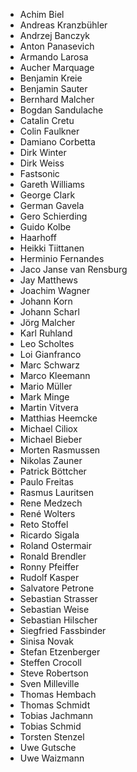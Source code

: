 *	Achim	Biel
*	Andreas	Kranzbühler
*	Andrzej	Banczyk
*	Anton	Panasevich
*	Armando	Larosa
*	Aucher	Marquage
*	Benjamin	Kreie
*	Benjamin 	Sauter
*	Bernhard	Malcher
*	Bogdan 	Sandulache
*	Catalin 	Cretu
*	Colin	Faulkner
*	Damiano	Corbetta
*	Dirk	Winter
*	Dirk	Weiss
*	Fastsonic	
*	Gareth	Williams
*	George	Clark
*	German	Gavela
*	Gero	Schierding
*	Guido	Kolbe
*	Haarhoff	
*	Heikki	Tiittanen
*	Herminio	Fernandes
*	Jaco	Janse van Rensburg
*	Jay	Matthews
*	Joachim	Wagner
*	Johann	Korn
*	Johann	Scharl
*	Jörg	Malcher
*	Karl	Ruhland
*	Leo	Scholtes
*	Loi	Gianfranco
*	Marc 	Schwarz
*	Marco	Kleemann
*	Mario 	Müller
*	Mark	Minge
*	Martin	Vitvera
*	Matthias	Heemcke
*	Michael	Ciliox
*	Michael	Bieber
*	Morten	Rasmussen
*	Nikolas	Zauner
*	Patrick	Böttcher 
*	Paulo 	Freitas
*	Rasmus	Lauritsen
*	Rene	Medzech
*	René	Wolters
*	Reto	Stoffel
*	Ricardo	Sigala
*	Roland	Ostermair
*	Ronald	Brendler
*	Ronny	Pfeiffer
*	Rudolf 	Kasper
*	Salvatore	Petrone
*	Sebastian	Strasser
*	Sebastian	Weise
*	Sebastian	Hilscher
*	Siegfried	Fassbinder
*	Sinisa	Novak
*	Stefan	Etzenberger
*	Steffen	Crocoll
*	Steve	Robertson
*	Sven 	Milleville
*	Thomas	Hembach
*	Thomas	Schmidt
*	Tobias	Jachmann
*	Tobias	Schmid
*	Torsten	Stenzel
*	Uwe	Gutsche
*	Uwe	Waizmann
